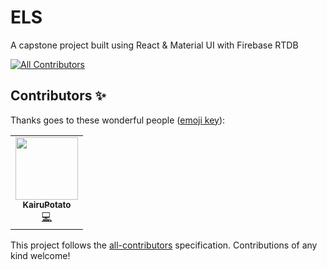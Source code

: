 # ELS
A capstone project built using React & Material UI with Firebase RTDB


<!-- ALL-CONTRIBUTORS-BADGE:START - Do not remove or modify this section -->
[![All Contributors](https://img.shields.io/badge/all_contributors-1-orange.svg?style=flat-square)](#contributors-)
<!-- ALL-CONTRIBUTORS-BADGE:END -->

## Contributors ✨

Thanks goes to these wonderful people ([emoji key](https://allcontributors.org/docs/en/emoji-key)):

<!-- ALL-CONTRIBUTORS-LIST:START - Do not remove or modify this section -->
<!-- prettier-ignore-start -->
<!-- markdownlint-disable -->
<table>
  <tr>
    <td align="center"><a href="https://github.com/KairuPotato"><img src="https://avatars.githubusercontent.com/u/84358168?v=4?s=100" width="100px;" alt=""/><br /><sub><b>KairuPotato</b></sub></a><br /><a href="https://github.com/mountaintew/els-web/commits?author=KairuPotato" title="Code">💻</a></td>
  </tr>
</table>

<!-- markdownlint-restore -->
<!-- prettier-ignore-end -->

<!-- ALL-CONTRIBUTORS-LIST:END -->

This project follows the [all-contributors](https://github.com/all-contributors/all-contributors) specification. Contributions of any kind welcome!
